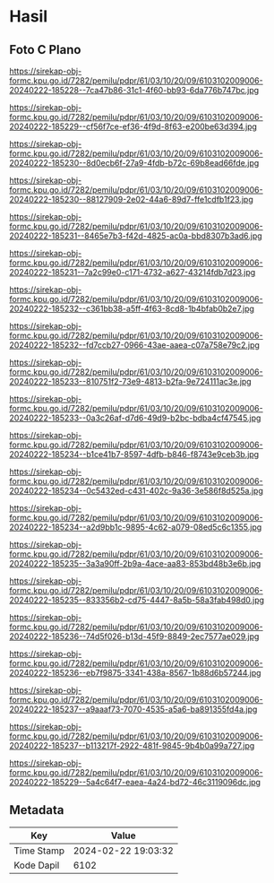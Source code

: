 # Hasil

## Foto C Plano

https://sirekap-obj-formc.kpu.go.id/7282/pemilu/pdpr/61/03/10/20/09/6103102009006-20240222-185228--7ca47b86-31c1-4f60-bb93-6da776b747bc.jpg

https://sirekap-obj-formc.kpu.go.id/7282/pemilu/pdpr/61/03/10/20/09/6103102009006-20240222-185229--cf56f7ce-ef36-4f9d-8f63-e200be63d394.jpg

https://sirekap-obj-formc.kpu.go.id/7282/pemilu/pdpr/61/03/10/20/09/6103102009006-20240222-185230--8d0ecb6f-27a9-4fdb-b72c-69b8ead66fde.jpg

https://sirekap-obj-formc.kpu.go.id/7282/pemilu/pdpr/61/03/10/20/09/6103102009006-20240222-185230--88127909-2e02-44a6-89d7-ffe1cdfb1f23.jpg

https://sirekap-obj-formc.kpu.go.id/7282/pemilu/pdpr/61/03/10/20/09/6103102009006-20240222-185231--8465e7b3-f42d-4825-ac0a-bbd8307b3ad6.jpg

https://sirekap-obj-formc.kpu.go.id/7282/pemilu/pdpr/61/03/10/20/09/6103102009006-20240222-185231--7a2c99e0-c171-4732-a627-43214fdb7d23.jpg

https://sirekap-obj-formc.kpu.go.id/7282/pemilu/pdpr/61/03/10/20/09/6103102009006-20240222-185232--c361bb38-a5ff-4f63-8cd8-1b4bfab0b2e7.jpg

https://sirekap-obj-formc.kpu.go.id/7282/pemilu/pdpr/61/03/10/20/09/6103102009006-20240222-185232--fd7ccb27-0966-43ae-aaea-c07a758e79c2.jpg

https://sirekap-obj-formc.kpu.go.id/7282/pemilu/pdpr/61/03/10/20/09/6103102009006-20240222-185233--810751f2-73e9-4813-b2fa-9e724111ac3e.jpg

https://sirekap-obj-formc.kpu.go.id/7282/pemilu/pdpr/61/03/10/20/09/6103102009006-20240222-185233--0a3c26af-d7d6-49d9-b2bc-bdba4cf47545.jpg

https://sirekap-obj-formc.kpu.go.id/7282/pemilu/pdpr/61/03/10/20/09/6103102009006-20240222-185234--b1ce41b7-8597-4dfb-b846-f8743e9ceb3b.jpg

https://sirekap-obj-formc.kpu.go.id/7282/pemilu/pdpr/61/03/10/20/09/6103102009006-20240222-185234--0c5432ed-c431-402c-9a36-3e586f8d525a.jpg

https://sirekap-obj-formc.kpu.go.id/7282/pemilu/pdpr/61/03/10/20/09/6103102009006-20240222-185234--a2d9bb1c-9895-4c62-a079-08ed5c6c1355.jpg

https://sirekap-obj-formc.kpu.go.id/7282/pemilu/pdpr/61/03/10/20/09/6103102009006-20240222-185235--3a3a90ff-2b9a-4ace-aa83-853bd48b3e6b.jpg

https://sirekap-obj-formc.kpu.go.id/7282/pemilu/pdpr/61/03/10/20/09/6103102009006-20240222-185235--833356b2-cd75-4447-8a5b-58a3fab498d0.jpg

https://sirekap-obj-formc.kpu.go.id/7282/pemilu/pdpr/61/03/10/20/09/6103102009006-20240222-185236--74d5f026-b13d-45f9-8849-2ec7577ae029.jpg

https://sirekap-obj-formc.kpu.go.id/7282/pemilu/pdpr/61/03/10/20/09/6103102009006-20240222-185236--eb7f9875-3341-438a-8567-1b88d6b57244.jpg

https://sirekap-obj-formc.kpu.go.id/7282/pemilu/pdpr/61/03/10/20/09/6103102009006-20240222-185237--a9aaaf73-7070-4535-a5a6-ba891355fd4a.jpg

https://sirekap-obj-formc.kpu.go.id/7282/pemilu/pdpr/61/03/10/20/09/6103102009006-20240222-185237--b113217f-2922-481f-9845-9b4b0a99a727.jpg

https://sirekap-obj-formc.kpu.go.id/7282/pemilu/pdpr/61/03/10/20/09/6103102009006-20240222-185229--5a4c64f7-eaea-4a24-bd72-46c3119096dc.jpg


## Metadata

| Key        | Value               |
| ---------- | ------------------- |
| Time Stamp | 2024-02-22 19:03:32 |
| Kode Dapil | 6102                |




